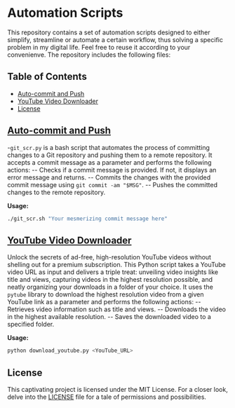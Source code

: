 # Automation Scripts

This repository contains a set of automation scripts designed to either simplify, streamline or automate a certain workflow, thus solving a specific problem in my digital life. Feel free to reuse it according to your convenienve. The repository includes the following files:

## Table of Contents

- [Auto-commit and Push](#auto-commit-and-push)
- [YouTube Video Downloader](#youtube-video-downloader)
- [License](#license)

## [Auto-commit and Push](git_scr.sh)

-`git_scr.py` is a bash script that automates the process of committing changes to a Git repository and pushing them to a remote repository. It accepts a commit message as a parameter and performs the following actions:
  -- Checks if a commit message is provided. If not, it displays an error message and returns.
  -- Commits the changes with the provided commit message using `git commit -am "$MSG"`.
  -- Pushes the committed changes to the remote repository.

**Usage:**

```bash
./git_scr.sh "Your mesmerizing commit message here"
```

## [YouTube Video Downloader](yt_downloader.py)

Unlock the secrets of ad-free, high-resolution YouTube videos without shelling out for a premium subscription. This Python script takes a YouTube video URL as input and delivers a triple treat: unveiling video insights like title and views, capturing videos in the highest resolution possible, and neatly organizing your downloads in a folder of your choice. It uses the `pytube` library to download the highest resolution video from a given YouTube link as a parameter and performs the following actions:
  -- Retrieves video information such as title and views.
  -- Downloads the video in the highest available resolution.
  -- Saves the downloaded video to a specified folder.

**Usage:**

```bash
python download_youtube.py <YouTube_URL>
```

## License

This captivating project is licensed under the MIT License. For a closer look, delve into the [LICENSE](LICENSE) file for a tale of permissions and possibilities.
